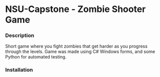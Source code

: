 # NSU-Capstone - Zombie Shooter Game
### Description
Short game where you fight zombies that get harder as you progress through the levels.
Game was made using C# Windows forms, and some Python for automated testing.
### Installation
